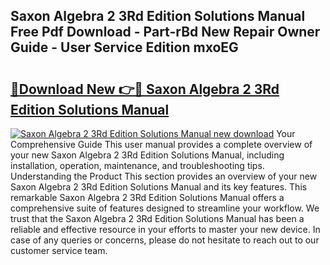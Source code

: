 ## Saxon Algebra 2 3Rd Edition Solutions Manual Free Pdf Download - Part-rBd New Repair Owner Guide - User Service Edition mxoEG

# <h2><a href="http://bc29640.oget.top/?id=Saxon+Algebra+2+3Rd+Edition+Solutions+Manual">🔗Download New 👉🔴 Saxon Algebra 2 3Rd Edition Solutions Manual</a></h2>

[![Saxon Algebra 2 3Rd Edition Solutions Manual new download](https://i.imgur.com/5g1atiW.png)](http://bc29640.oget.top/?id=Saxon+Algebra+2+3Rd+Edition+Solutions+Manual)
Your Comprehensive Guide This user manual provides a complete overview of your new Saxon Algebra 2 3Rd Edition Solutions Manual, including installation, operation, maintenance, and troubleshooting tips. Understanding the Product This section provides an overview of your new Saxon Algebra 2 3Rd Edition Solutions Manual and its key features. This remarkable Saxon Algebra 2 3Rd Edition Solutions Manual offers a comprehensive suite of features designed to streamline your workflow. We trust that the Saxon Algebra 2 3Rd Edition Solutions Manual has been a reliable and effective resource in your efforts to master your new device. In case of any queries or concerns, please do not hesitate to reach out to our customer service team.
